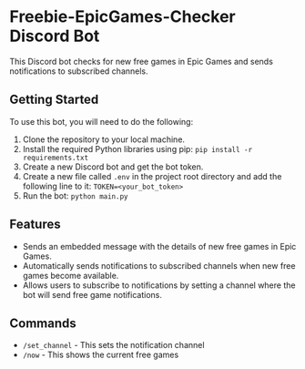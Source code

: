 # Freebie-EpicGames-Checker Discord Bot

This Discord bot checks for new free games in Epic Games and sends notifications to subscribed channels.

## Getting Started

To use this bot, you will need to do the following:

1. Clone the repository to your local machine.
2. Install the required Python libraries using pip: `pip install -r requirements.txt`
3. Create a new Discord bot and get the bot token.
4. Create a new file called `.env` in the project root directory and add the following line to it: `TOKEN=<your_bot_token>`
5. Run the bot: `python main.py`

## Features

- Sends an embedded message with the details of new free games in Epic Games.
- Automatically sends notifications to subscribed channels when new free games become available.
- Allows users to subscribe to notifications by setting a channel where the bot will send free game notifications.

## Commands

- `/set_channel` - This sets the notification channel
- `/now` - This shows the current free games
